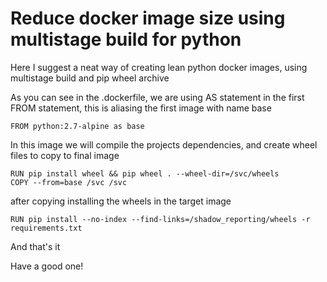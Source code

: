 # Reduce docker image size using multistage build for python

Here I suggest a neat way of creating lean python docker images, using multistage build and pip wheel archive
 
As you can see in the .dockerfile, we are using AS statement in the first FROM statement, this is aliasing the first image with name base
 
 ```
 FROM python:2.7-alpine as base
 ```
 
In this image we will compile the projects dependencies, and create wheel files to copy to final image
 
 ```
 RUN pip install wheel && pip wheel . --wheel-dir=/svc/wheels
 COPY --from=base /svc /svc
 ```

 after copying installing the wheels in the target image
 
 ```
 RUN pip install --no-index --find-links=/shadow_reporting/wheels -r requirements.txt
 ```
 
 
And that's it
 
Have a good one!